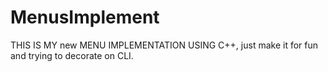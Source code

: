 # MenusImplement

THIS IS MY new MENU IMPLEMENTATION USING C++, just make it for fun and trying to decorate on CLI.
